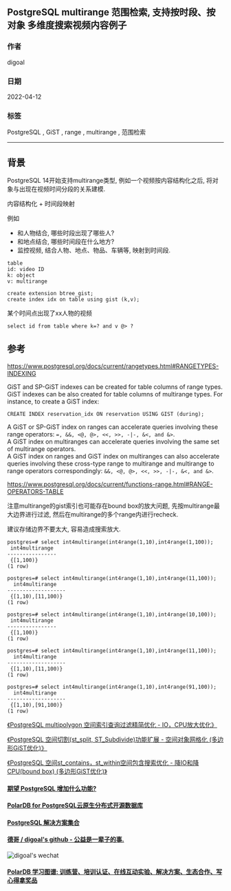 ## PostgreSQL multirange 范围检索, 支持按时段、按对象 多维度搜索视频内容例子   
                                                          
### 作者                                                           
digoal                                                                            
                                        
### 日期                                                                            
2022-04-12                                                  
                                       
### 标签                                                                            
PostgreSQL , GiST , range , multirange , 范围检索                      
                                                                            
----                                                                            
                                                                            
## 背景   
PostgreSQL 14开始支持multirange类型, 例如一个视频按内容结构化之后, 将对象与出现在视频时间分段的关系建模.   
  
内容结构化 + 时间段映射  
  
例如  
- 和人物结合, 哪些时段出现了哪些人?  
- 和地点结合, 哪些时间段在什么地方?  
- 监控视频, 结合人物、地点、物品、车辆等, 映射到时间段.   
  
```  
table  
id: video ID  
k: object  
v: multirange  
```  
  
```  
create extension btree_gist;  
create index idx on table using gist (k,v);  
```  
  
某个时间点出现了xx人物的视频  
  
```  
select id from table where k=? and v @> ?  
```  
  
## 参考  
https://www.postgresql.org/docs/current/rangetypes.html#RANGETYPES-INDEXING  
  
GiST and SP-GiST indexes can be created for table columns of range types. GiST indexes can be also created for table columns of multirange types. For instance, to create a GiST index:  
  
```  
CREATE INDEX reservation_idx ON reservation USING GIST (during);  
```  
  
A GiST or SP-GiST index on ranges can accelerate queries involving these range operators: `=, &&, <@, @>, <<, >>, -|-, &<, and &>`.   
A GiST index on multiranges can accelerate queries involving the same set of multirange operators.   
A GiST index on ranges and GiST index on multiranges can also accelerate queries involving these cross-type range to multirange and multirange to range operators correspondingly: `&&, <@, @>, <<, >>, -|-, &<, and &>`.   
  
https://www.postgresql.org/docs/current/functions-range.html#RANGE-OPERATORS-TABLE  
  
注意multirange的gist索引也可能存在bound box的放大问题, 先按multirange最大边界进行过滤, 然后在multirange的多个range内进行recheck.  
  
建议存储边界不要太大, 容易造成搜索放大.  
  
```
postgres=# select int4multirange(int4range(1,10),int4range(1,100));
 int4multirange 
----------------
 {[1,100)}
(1 row)

postgres=# select int4multirange(int4range(1,10),int4range(11,100));
  int4multirange   
-------------------
 {[1,10),[11,100)}
(1 row)

postgres=# select int4multirange(int4range(1,10),int4range(10,100));
 int4multirange 
----------------
 {[1,100)}
(1 row)

postgres=# select int4multirange(int4range(1,10),int4range(11,100));
  int4multirange   
-------------------
 {[1,10),[11,100)}
(1 row)

postgres=# select int4multirange(int4range(1,10),int4range(91,100));
  int4multirange   
-------------------
 {[1,10),[91,100)}
(1 row)
```
  
[《PostgreSQL multipolygon 空间索引查询过滤精简优化 - IO，CPU放大优化》](../201711/20171122_03.md)  
    
[《PostgreSQL 空间切割(st_split, ST_Subdivide)功能扩展 - 空间对象网格化 (多边形GiST优化)》](../201710/20171005_01.md)  
    
[《PostgreSQL 空间st_contains，st_within空间包含搜索优化 - 降IO和降CPU(bound box) (多边形GiST优化)》](../201710/20171004_01.md)  
    
  
  
  
  
  
  
  
  
#### [期望 PostgreSQL 增加什么功能?](https://github.com/digoal/blog/issues/76 "269ac3d1c492e938c0191101c7238216")
  
  
#### [PolarDB for PostgreSQL云原生分布式开源数据库](https://github.com/ApsaraDB/PolarDB-for-PostgreSQL "57258f76c37864c6e6d23383d05714ea")
  
  
#### [PostgreSQL 解决方案集合](https://yq.aliyun.com/topic/118 "40cff096e9ed7122c512b35d8561d9c8")
  
  
#### [德哥 / digoal's github - 公益是一辈子的事.](https://github.com/digoal/blog/blob/master/README.md "22709685feb7cab07d30f30387f0a9ae")
  
  
![digoal's wechat](../pic/digoal_weixin.jpg "f7ad92eeba24523fd47a6e1a0e691b59")
  
  
#### [PolarDB 学习图谱: 训练营、培训认证、在线互动实验、解决方案、生态合作、写心得拿奖品](https://www.aliyun.com/database/openpolardb/activity "8642f60e04ed0c814bf9cb9677976bd4")
  
